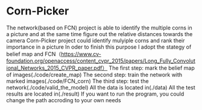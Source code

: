 # Corn-Picker
The network(based on FCN) project is able to identify the multiple corns in a picture and at the same time figure out the relative distances towards the camera
Corn-Picker project could identify mulyiple corns and rank their importance in a picture
In oder to finish this purpose I adopt the stategy of belief map and FCN（https://www.cv-foundation.org/openaccess/content_cvpr_2015/papers/Long_Fully_Convolutional_Networks_2015_CVPR_paper.pdf）
The first step: mark the belief map of images(./code/create_map)
The second step: train the network with marked images(./code/FCN_corn)
The third step: test the network(./code/valid_the_model)
All the data is located in(./data)
All the test results are located in(./result)
If you want to run the program, you could change the path accroding to your own needs
